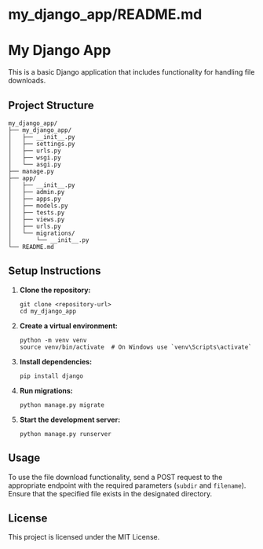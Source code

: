 # my_django_app/README.md

# My Django App

This is a basic Django application that includes functionality for handling file downloads.

## Project Structure

```
my_django_app/
├── my_django_app/
│   ├── __init__.py
│   ├── settings.py
│   ├── urls.py
│   ├── wsgi.py
│   └── asgi.py
├── manage.py
├── app/
│   ├── __init__.py
│   ├── admin.py
│   ├── apps.py
│   ├── models.py
│   ├── tests.py
│   ├── views.py
│   ├── urls.py
│   └── migrations/
│       └── __init__.py
└── README.md
```

## Setup Instructions

1. **Clone the repository:**
   ```
   git clone <repository-url>
   cd my_django_app
   ```

2. **Create a virtual environment:**
   ```
   python -m venv venv
   source venv/bin/activate  # On Windows use `venv\Scripts\activate`
   ```

3. **Install dependencies:**
   ```
   pip install django
   ```

4. **Run migrations:**
   ```
   python manage.py migrate
   ```

5. **Start the development server:**
   ```
   python manage.py runserver
   ```

## Usage

To use the file download functionality, send a POST request to the appropriate endpoint with the required parameters (`subdir` and `filename`). Ensure that the specified file exists in the designated directory.

## License

This project is licensed under the MIT License.